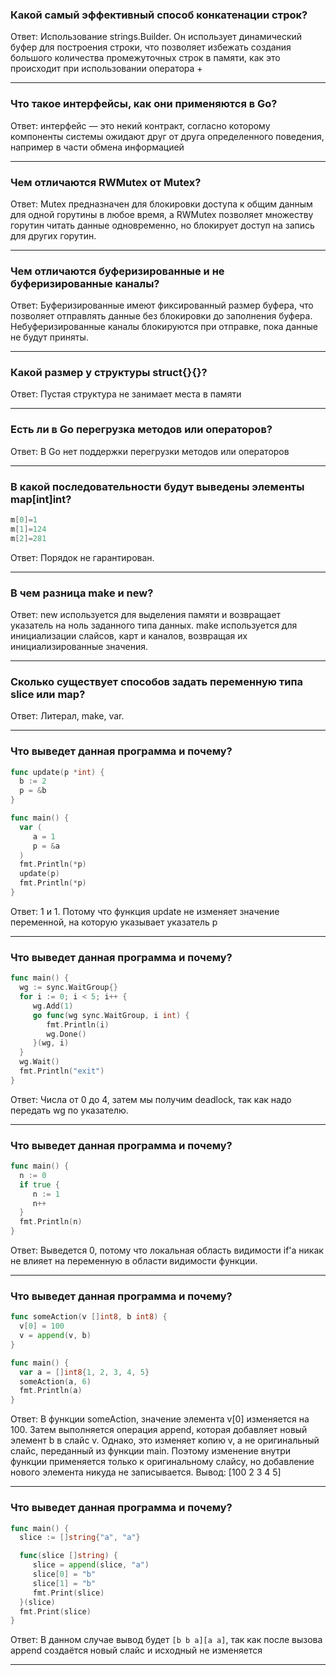 
### Какой самый эффективный способ конкатенации строк?
Ответ: Использование strings.Builder. Он использует динамический буфер для построения строки, что позволяет избежать создания большого количества промежуточных строк в памяти, как это происходит при использовании оператора +
___
### Что такое интерфейсы, как они применяются в Go?
Ответ: интерфейс — это некий контракт, согласно которому компоненты системы ожидают друг от друга определенного поведения, например в части обмена информацией
___
### Чем отличаются RWMutex от Mutex?
Ответ: Mutex предназначен для блокировки доступа к общим данным для одной горутины в любое время, а RWMutex позволяет множеству горутин читать данные одновременно, но блокирует доступ на запись для других горутин.
___
### Чем отличаются буферизированные и не буферизированные каналы?
Ответ: Буферизированные имеют фиксированный размер буфера, что позволяет отправлять данные без блокировки до заполнения буфера. Небуферизированные каналы блокируются при отправке, пока данные не будут приняты.
___
### Какой размер у структуры struct{}{}?
Ответ: Пустая структура не занимает места в памяти 
___
### Есть ли в Go перегрузка методов или операторов?
Ответ: В Go нет поддержки перегрузки методов или операторов
___
### В какой последовательности будут выведены элементы map[int]int?
```go
m[0]=1
m[1]=124
m[2]=281
```
Ответ: Порядок не гарантирован.
___
### В чем разница make и new?
Ответ: new используется для выделения памяти и возвращает указатель на ноль заданного типа данных.
make используется для инициализации слайсов, карт и каналов, возвращая их инициализированные значения.
___
### Сколько существует способов задать переменную типа slice или map?
Ответ: Литерал, make, var.
___
### Что выведет данная программа и почему?
```go
func update(p *int) {
  b := 2
  p = &b
}

func main() {
  var (
     a = 1
     p = &a
  )
  fmt.Println(*p)
  update(p)
  fmt.Println(*p)
}
```
Ответ: 1 и 1. Потому что функция update не изменяет значение переменной, на которую указывает указатель p
___
### Что выведет данная программа и почему?
```go
func main() {
  wg := sync.WaitGroup{}
  for i := 0; i < 5; i++ {
     wg.Add(1)
     go func(wg sync.WaitGroup, i int) {
        fmt.Println(i)
        wg.Done()
     }(wg, i)
  }
  wg.Wait()
  fmt.Println("exit")
}
```
Ответ: Числа от 0 до 4, затем мы получим deadlock, так как надо передать wg по указателю.
___
### Что выведет данная программа и почему?
```go
func main() {
  n := 0
  if true {
     n := 1
     n++
  }
  fmt.Println(n)
}
```
Ответ: Выведется 0, потому что локальная область видимости if'a никак не влияет на переменную в области видимости функции.
___
### Что выведет данная программа и почему?
```go
func someAction(v []int8, b int8) {
  v[0] = 100
  v = append(v, b)
}

func main() {
  var a = []int8{1, 2, 3, 4, 5}
  someAction(a, 6)
  fmt.Println(a)
}
```
Ответ: В функции someAction, значение элемента v[0] изменяется на 100.
Затем выполняется операция append, которая добавляет новый элемент b в слайс v. Однако, это изменяет копию v, а не оригинальный слайс, переданный из функции main.
Поэтому изменение внутри функции применяется только к оригинальному слайсу, но добавление нового элемента никуда не записывается. Вывод: [100 2 3 4 5]
___
### Что выведет данная программа и почему?
```go
func main() {
  slice := []string{"a", "a"}

  func(slice []string) {
     slice = append(slice, "a")
     slice[0] = "b"
     slice[1] = "b"
     fmt.Print(slice)
  }(slice)
  fmt.Print(slice)
}
```
Ответ: В данном случае вывод будет `[b b a][a a]`, так как после вызова append создаётся новый слайс и исходный не изменяется
___